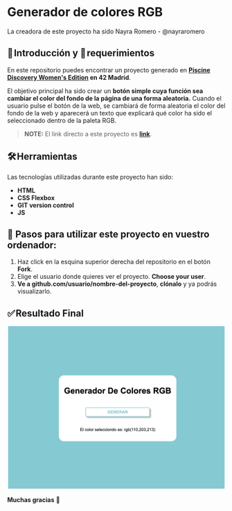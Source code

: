 # Generador de colores RGB

La creadora de este proyecto ha sido Nayra Romero - @nayraromero

## 🚀 Introducción y 📝 requerimientos

En este repositorio puedes encontrar un proyecto generado en **[Piscine Discovery Women's Edition](https://www.fundaciontelefonica.com/noticias/piscine-discovery-womens-edition-formacion-campus-42-talento-digital-femenino/) en 42 Madrid**. 

El objetivo principal ha sido crear un **botón simple cuya función sea cambiar el color del fondo de la página de una forma aleatoria.** Cuando el usuario pulse el botón de la web, se cambiará de forma aleatoria el color del fondo de la web y aparecerá un texto que explicará qué color ha sido el seleccionado dentro de la paleta RGB. 

> **NOTE:** El link directo a este proyecto es  **[link](https://nayraromero.github.io/RGB-color-generator/)**.


## 🛠️ Herramientas

Las tecnologías utilizadas durante este proyecto han sido: 

- **HTML** 
- **CSS Flexbox**
- **GIT version control**
- **JS**

## 💾 Pasos para utilizar este proyecto en vuestro ordenador: 

1. Haz click en la esquina superior derecha del repositorio en el botón **Fork**.
2. Elige el usuario donde quieres ver el proyecto. **Choose your user**.
3. **Ve a github.com/usuario/nombre-del-proyecto**, **clónalo** y ya podrás visualizarlo.


## ✅ Resultado Final 
<div id="header" align="center">
<img width="500" alt="image" src="./images/readme-image.png">
</div>




**Muchas gracias** 🤗
